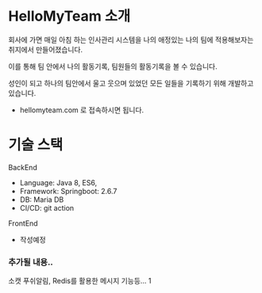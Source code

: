 # HelloMyTeam 소개
회사에 가면 매일 아침 하는 인사관리 시스템을 나의 애정있는 나의 팀에 적용해보자는 취지에서 만들어졌습니다.

이를 통해 팀 안에서 나의 활동기록, 팀원들의 활동기록을 볼 수 있습니다.

성인이 되고 하나의 팀안에서 울고 웃으며 있었던 모든 일들을 기록하기 위해 개발하고 있습니다.



* hellomyteam.com 로 접속하시면 됩니다. 

# 기술 스택

BackEnd
- Language: Java 8, ES6,   
- Framework: Springboot: 2.6.7
- DB: Maria DB
- CI/CD: git action 

FrontEnd
- 작성예정

### 추가될 내용..
소캣 푸쉬알림, Redis를 활용한 메시지 기능등...
1
